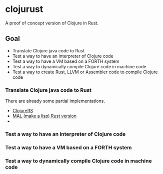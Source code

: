 # clojurust
A proof of concept version of Clojure in Rust.

## Goal
- Translate Clojure java code to Rust
- Test a way to have an interpreter of Clojure code
- Test a way to have a VM based on a FORTH system
- Test a way to dynamically compile Clojure code in machine code
- Test a way to create Rust, LLVM or Assembler code to compile Clojure code

### Translate Clojure java code to Rust
There are already some partial implementations.
- [ClojureRS](https://github.com/clojure-rs/ClojureRS)
- [MAL (make a lisp) Rust version](https://github.com/kanaka/mal/tree/master/impls/rust)
- 

### Test a way to have an interpreter of Clojure code

### Test a way to have a VM based on a FORTH system

### Test a way to dynamically compile Clojure code in machine code
